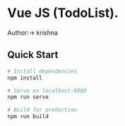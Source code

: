 # Vue JS (TodoList).

Author:-> krishna

## Quick Start

```bash
# Install dependencies
npm install

# Serve on localhost:8080
npm run serve

# Build for production
npm run build
```
